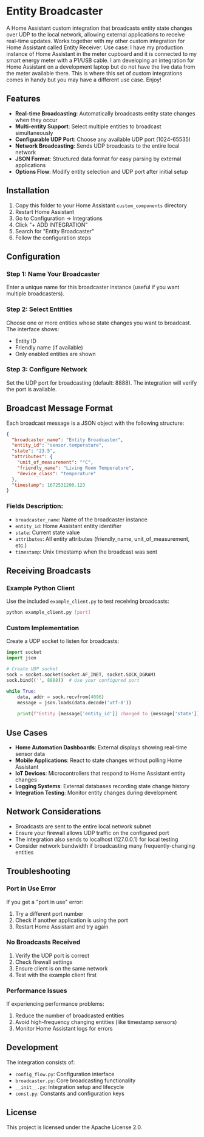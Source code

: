 # Entity Broadcaster

A Home Assistant custom integration that broadcasts entity state changes over UDP to the local network, allowing external applications to receive real-time updates. Works together with my other custom integration for Home Assistant called Entity Receiver.
Use case: I have my production instance of Home Assistant in the meter cupboard and it is connected to my smart energy meter with a P1/USB cable. I am developing an integration for Home Assistant on a development laptop but do not have the live data from the meter available there. This is where this set of custom integrations comes in handy but you may have a different use case. Enjoy!

## Features

- **Real-time Broadcasting**: Automatically broadcasts entity state changes when they occur
- **Multi-entity Support**: Select multiple entities to broadcast simultaneously
- **Configurable UDP Port**: Choose any available UDP port (1024-65535)
- **Network Broadcasting**: Sends UDP broadcasts to the entire local network
- **JSON Format**: Structured data format for easy parsing by external applications
- **Options Flow**: Modify entity selection and UDP port after initial setup

## Installation

1. Copy this folder to your Home Assistant `custom_components` directory
2. Restart Home Assistant
3. Go to Configuration → Integrations
4. Click "+ ADD INTEGRATION"
5. Search for "Entity Broadcaster"
6. Follow the configuration steps

## Configuration

### Step 1: Name Your Broadcaster
Enter a unique name for this broadcaster instance (useful if you want multiple broadcasters).

### Step 2: Select Entities
Choose one or more entities whose state changes you want to broadcast. The interface shows:
- Entity ID
- Friendly name (if available)
- Only enabled entities are shown

### Step 3: Configure Network
Set the UDP port for broadcasting (default: 8888). The integration will verify the port is available.

## Broadcast Message Format

Each broadcast message is a JSON object with the following structure:

```json
{
  "broadcaster_name": "Entity Broadcaster",
  "entity_id": "sensor.temperature",
  "state": "23.5",
  "attributes": {
    "unit_of_measurement": "°C",
    "friendly_name": "Living Room Temperature",
    "device_class": "temperature"
  },
  "timestamp": 1672531200.123
}
```

### Fields Description:
- `broadcaster_name`: Name of the broadcaster instance
- `entity_id`: Home Assistant entity identifier
- `state`: Current state value
- `attributes`: All entity attributes (friendly_name, unit_of_measurement, etc.)
- `timestamp`: Unix timestamp when the broadcast was sent

## Receiving Broadcasts

### Example Python Client

Use the included `example_client.py` to test receiving broadcasts:

```bash
python example_client.py [port]
```

### Custom Implementation

Create a UDP socket to listen for broadcasts:

```python
import socket
import json

# Create UDP socket
sock = socket.socket(socket.AF_INET, socket.SOCK_DGRAM)
sock.bind(('', 8888))  # Use your configured port

while True:
    data, addr = sock.recvfrom(4096)
    message = json.loads(data.decode('utf-8'))
    
    print(f"Entity {message['entity_id']} changed to {message['state']}")
```

## Use Cases

- **Home Automation Dashboards**: External displays showing real-time sensor data
- **Mobile Applications**: React to state changes without polling Home Assistant
- **IoT Devices**: Microcontrollers that respond to Home Assistant entity changes
- **Logging Systems**: External databases recording state change history
- **Integration Testing**: Monitor entity changes during development

## Network Considerations

- Broadcasts are sent to the entire local network subnet
- Ensure your firewall allows UDP traffic on the configured port
- The integration also sends to localhost (127.0.0.1) for local testing
- Consider network bandwidth if broadcasting many frequently-changing entities

## Troubleshooting

### Port in Use Error
If you get a "port in use" error:
1. Try a different port number
2. Check if another application is using the port
3. Restart Home Assistant and try again

### No Broadcasts Received
1. Verify the UDP port is correct
2. Check firewall settings
3. Ensure client is on the same network
4. Test with the example client first

### Performance Issues
If experiencing performance problems:
1. Reduce the number of broadcasted entities
2. Avoid high-frequency changing entities (like timestamp sensors)
3. Monitor Home Assistant logs for errors

## Development

The integration consists of:
- `config_flow.py`: Configuration interface
- `broadcaster.py`: Core broadcasting functionality
- `__init__.py`: Integration setup and lifecycle
- `const.py`: Constants and configuration keys

## License

This project is licensed under the Apache License 2.0.
